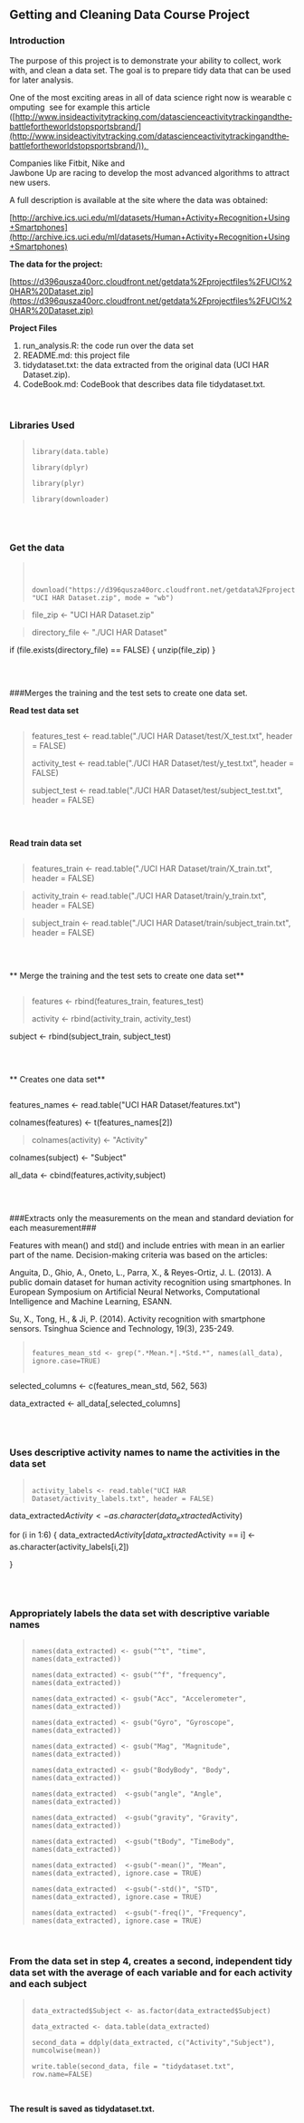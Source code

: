 ## Getting and Cleaning Data Course Project ##

### Introduction ###


The purpose of this project is to demonstrate your ability to collect, work with, and clean a data set. The goal is to prepare tidy data that can be used for later analysis.

One of the most exciting areas in all of data science right now is wearable computing ­ see for example this article
([http://www.insideactivitytracking.com/data­science­activity­tracking­and­the­battle­for­the­worlds­top­sports­brand/](http://www.insideactivitytracking.com/data­science­activity­tracking­and­the­battle­for­the­worlds­top­sports­brand/)). 

Companies like Fitbit, Nike and  Jawbone Up are racing to develop the most advanced algorithms to attract new users. 

A full description is available at the site where the data was obtained: 

[http://archive.ics.uci.edu/ml/datasets/Human+Activity+Recognition+Using+Smartphones](http://archive.ics.uci.edu/ml/datasets/Human+Activity+Recognition+Using+Smartphones)


    
**The data for the project:**

[https://d396qusza40orc.cloudfront.net/getdata%2Fprojectfiles%2FUCI%20HAR%20Dataset.zip](https://d396qusza40orc.cloudfront.net/getdata%2Fprojectfiles%2FUCI%20HAR%20Dataset.zip)


**Project Files**
 

1. run_analysis.R: the code run over the data set
2. README.md: this project file 
3. tidydataset.txt: the data extracted from the original data (UCI HAR Dataset.zip). 
4. CodeBook.md: CodeBook that describes data file tidydataset.txt. 

<br>

### Libraries Used ###

>```
>
>library(data.table)
>
>library(dplyr)
>
>library(plyr)
>
>library(downloader)

>```

<br>

### Get the data ###

>```
>
>
>
>download("https://d396qusza40orc.cloudfront.net/getdata%2Fprojectfiles%2FUCI%20HAR%20Dataset.zip", "UCI HAR Dataset.zip", mode = "wb")

>
>
>file_zip <- "UCI HAR Dataset.zip"

>
>
>directory_file <- "./UCI HAR Dataset"

>
>
if (file.exists(directory_file) == FALSE) {
    unzip(file_zip)
}

>```

<br>

###Merges the training and the test sets to create one data set.

**Read test data set**

>```
>


>features_test <- read.table("./UCI HAR Dataset/test/X_test.txt", header = FALSE)
>
>activity_test <- read.table("./UCI HAR Dataset/test/y_test.txt", header = FALSE)
>  
>subject_test <- read.table("./UCI HAR Dataset/test/subject_test.txt", header = FALSE)


>```

<br>

**Read train data set**
>```
>

>
>features_train <- read.table("./UCI HAR Dataset/train/X_train.txt", header = FALSE)

>activity_train <- read.table("./UCI HAR Dataset/train/y_train.txt", header = FALSE)

>subject_train <- read.table("./UCI HAR Dataset/train/subject_train.txt", header = FALSE)

>```

<br>

**  Merge the training and the test sets to create one data set**
>```

>features <- rbind(features_train, features_test)
>
>activity <- rbind(activity_train, activity_test)
>
subject <- rbind(subject_train, subject_test)

>```

<br>

** Creates one data set**
>```
>
features_names <- read.table("UCI HAR Dataset/features.txt")


>
colnames(features) <- t(features_names[2])

>colnames(activity) <- "Activity"
>
colnames(subject) <- "Subject"


>
all_data <- cbind(features,activity,subject)


>```


<br>

###Extracts only the measurements on the mean and standard deviation for each measurement###

  Features with mean() and std() and include entries with mean in an earlier part of the name.
  Decision-making criteria was based on the articles:

  Anguita, D., Ghio, A., Oneto, L., Parra, X., & Reyes-Ortiz, J. L. (2013). 
  A public domain dataset for human activity recognition using smartphones. In European Symposium on Artificial Neural Networks, Computational Intelligence and Machine Learning, ESANN.

  Su, X., Tong, H., & Ji, P. (2014). Activity recognition with smartphone sensors. 
  Tsinghua Science and Technology, 19(3), 235-249.


>```
>
>features_mean_std <- grep(".*Mean.*|.*Std.*", names(all_data), ignore.case=TRUE)
>
>
selected_columns <- c(features_mean_std, 562, 563)
>
data_extracted <- all_data[,selected_columns]

>```

<br>

### Uses descriptive activity names to name the activities in the data set

>```
>
>activity_labels <- read.table("UCI HAR Dataset/activity_labels.txt", header = FALSE)
>
data_extracted$Activity <- as.character(data_extracted$Activity)
>
for (i in 1:6) {
    data_extracted$Activity[data_extracted$Activity == i] <- as.character(activity_labels[i,2])
>
}
>
>```

<br>

###  Appropriately labels the data set with descriptive variable names

>```
>
>names(data_extracted) <- gsub("^t", "time", names(data_extracted))
>
>names(data_extracted) <- gsub("^f", "frequency", names(data_extracted))
>
>names(data_extracted) <- gsub("Acc", "Accelerometer", names(data_extracted))
>
>names(data_extracted) <- gsub("Gyro", "Gyroscope", names(data_extracted))
>
>names(data_extracted) <- gsub("Mag", "Magnitude", names(data_extracted))
>
>names(data_extracted) <- gsub("BodyBody", "Body", names(data_extracted))
>
>names(data_extracted)  <-gsub("angle", "Angle", names(data_extracted))
>
>names(data_extracted)  <-gsub("gravity", "Gravity", names(data_extracted))
>
>names(data_extracted)  <-gsub("tBody", "TimeBody", names(data_extracted))
>
>names(data_extracted)  <-gsub("-mean()", "Mean", names(data_extracted), ignore.case = TRUE)
>
>names(data_extracted)  <-gsub("-std()", "STD", names(data_extracted), ignore.case = TRUE)
>
>names(data_extracted)  <-gsub("-freq()", "Frequency", names(data_extracted), ignore.case = TRUE)
>
>```

<br>

###  From the data set in step 4, creates a second, independent tidy data set with the average of each variable and for each activity and each subject

>```
>
>data_extracted$Subject <- as.factor(data_extracted$Subject)
>
>data_extracted <- data.table(data_extracted)
>
>second_data = ddply(data_extracted, c("Activity","Subject"), numcolwise(mean))
>
>write.table(second_data, file = "tidydataset.txt", row.name=FALSE)
>```

<br>


**The result is saved as tidydataset.txt.**